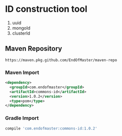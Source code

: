 # ID construction tool
1. uuid
2. mongoId
3. clusterId

## Maven Repository
    https://maven.pkg.github.com/EndOfMaster/maven-repo
### Maven Import
```xml
<dependency>
  <groupId>com.endofmaster</groupId>
  <artifactId>commons-id</artifactId>
  <version>1.0.2</version>
  <type>pom</type>
</dependency>
```
### Gradle Import
```groovy
compile 'com.endofmaster:commons-id:1.0.2'
```

